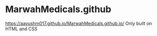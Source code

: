 # MarwahMedicals.github
https://aayushm017.github.io/MarwahMedicals.github.io/
Only built on HTML and CSS
